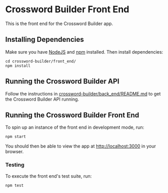 # Crossword Builder Front End #

This is the front end for the Crossword Builder app.


## Installing Dependencies ##

Make sure you have [NodeJS](https://nodejs.org/) and [npm](https://www.npmjs.com/) installed.
Then install dependencies:
```
cd crossword-builder/front_end/
npm install
```


## Running the Crossword Builder API ##

Follow the instructions in [crossword-builder/back_end/README.md](../back_end/README.md) to
get the Crossword Builder API running.


## Running the Crossword Builder Front End ##

To spin up an instance of the front end in development mode, run:
```
npm start
```

You should then be able to view the app at [http://localhost:3000](http://localhost:3000) in your
browser.


### Testing

To execute the front end's test suite, run:
```
npm test
```
